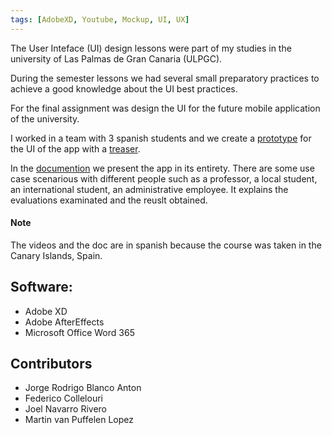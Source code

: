 ```yaml
---
tags: [AdobeXD, Youtube, Mockup, UI, UX]
---
```


The User Inteface (UI) design lessons were part of my studies in the university of Las Palmas de Gran Canaria (ULPGC).

During the semester lessons we had several small preparatory practices to achieve a good knowledge about the UI best practices.

For the final assignment was design the UI for the future mobile application of the university.

I worked in a team with 3 spanish students and we create a <a href="https://youtu.be/oFMNQ0rdJNg">prototype</a> for the UI of the app with a <a href="https://youtu.be/l7MbmNka6PQf">treaser</a>.

In the <a href="https://github.com/fd-col/fd-col.github.io/blob/main/assets/Memoria_trabajo_de_curso.pdf">documention</a> we present the app in its entirety. There are some use case scenarious with different people such as a professor, a local student, an international student, an administrative employee. It explains the evaluations examinated and the reuslt obtained.

#### Note

The videos and the doc are in spanish because the course was taken in the Canary Islands, Spain.

## Software:

- Adobe XD
- Adobe AfterEffects
- Microsoft Office Word 365

## Contributors

- Jorge Rodrigo Blanco Anton
- Federico Collelouri
- Joel Navarro Rivero
- Martin van Puffelen Lopez
